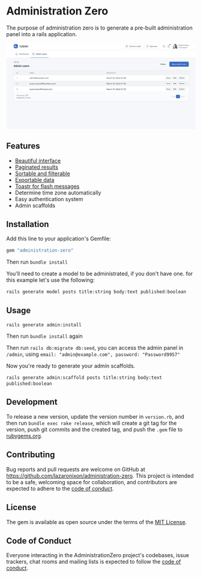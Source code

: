 # Administration Zero

The purpose of administration zero is to generate a pre-built administration panel into a rails application.

<img src=".documentation/screenshot.png" alt="screenshot" style="max-width: 100%;">

## Features

- [Beautiful interface](https://github.com/tabler/tabler)
- [Paginated results](https://github.com/ddnexus/pagy)
- [Sortable and filterable](https://github.com/activerecord-hackery/ransack)
- [Exportable data](https://github.com/westonganger/spreadsheet_architect)
- [Toastr for flash messages](https://getbootstrap.com/docs/5.1/components/toasts)
- Determine time zone automatically
- Easy authentication system
- Admin scaffolds

## Installation

Add this line to your application's Gemfile:

```ruby
gem "administration-zero"
```

Then run `bundle install`

You'll need to create a model to be administrated, if you don't have one. for this example let's use the following:

```
rails generate model posts title:string body:text published:boolean
```

## Usage

```
rails generate admin:install
```

Then run `bundle install` again

Then run `rails db:migrate db:seed`, you can access the admin panel in `/admin`, using `email: "admin@example.com", password: "Password9957"`


Now you're ready to generate your admin scaffolds.

```
rails generate admin:scaffold posts title:string body:text published:boolean
```

## Development

To release a new version, update the version number in `version.rb`, and then run `bundle exec rake release`, which will create a git tag for the version, push git commits and the created tag, and push the `.gem` file to [rubygems.org](https://rubygems.org).

## Contributing

Bug reports and pull requests are welcome on GitHub at https://github.com/lazaronixon/administration-zero. This project is intended to be a safe, welcoming space for collaboration, and contributors are expected to adhere to the [code of conduct](https://github.com/lazaronixon/administration-zero/blob/master/CODE_OF_CONDUCT.md).

## License

The gem is available as open source under the terms of the [MIT License](https://opensource.org/licenses/MIT).

## Code of Conduct

Everyone interacting in the AdministrationZero project's codebases, issue trackers, chat rooms and mailing lists is expected to follow the [code of conduct](https://github.com/lazaronixon/administration-zero/blob/master/CODE_OF_CONDUCT.md).

